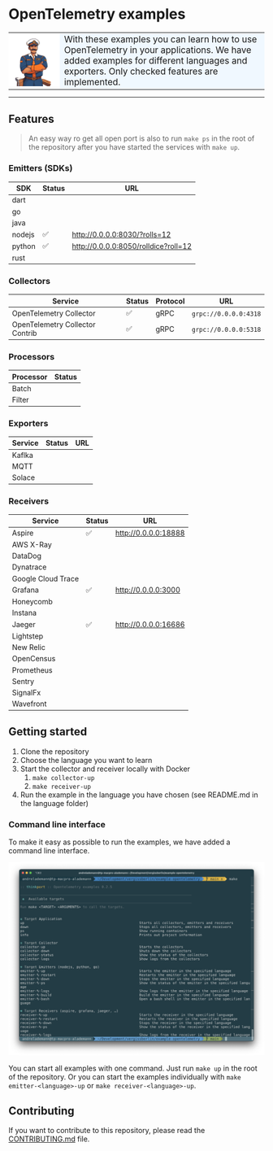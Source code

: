 # OpenTelemetry examples

<table>
  <tr>
    <th width="20%" style="padding:0">
      <img src="./docs/exampler.png" title="The Exampler"/>
    </th>
    <td style="background: #f0f8ff;font-size:124%;">
      With these examples you can learn how 
      to use OpenTelemetry in your applications. 
      We have added examples for different languages and exporters. 
      Only checked features are implemented.
   </td>
  </tr>
</table>

---

## Features

> An easy way ro get all open port is also to run `make ps` in the root of the
> repository after you have started the services with `make up`.

### Emitters (SDKs)

| SDK    | Status | URL                                    |
|--------|--------|----------------------------------------|
| dart   |        |                                        |
| go     |        |                                        |
| java   |        |                                        |
| nodejs | ✅      | <http://0.0.0.0:8030/?rolls=12>        |
| python | ✅      | <http://0.0.0.0:8050/rolldice?roll=12> |
| rust   |        |                                        |

### Collectors

| Service                         | Status | Protocol | URL                   |
|---------------------------------|--------|----------|-----------------------|
| OpenTelemetry Collector         | ✅      | gRPC     | `grpc://0.0.0.0:4318` |
| OpenTelemetry Collector Contrib | ✅      | gRPC     | `grpc://0.0.0.0:5318` |

### Processors

| Processor | Status |
|-----------|--------|
| Batch     |        |
| Filter    |        |

### Exporters

| Service | Status | URL |
|---------|--------|-----|
| Kaflka  |        |     |
| MQTT    |        |     |
| Solace  |        |     |

### Receivers

| Service            | Status | URL                    |
|--------------------|--------|------------------------|
| Aspire             | ✅      | <http://0.0.0.0:18888> |
| AWS X-Ray          |        |                        |
| DataDog            |        |                        |
| Dynatrace          |        |                        |
| Google Cloud Trace |        |                        |
| Grafana            | ✅      | <http://0.0.0.0:3000>  |
| Honeycomb          |        |                        |
| Instana            |        |                        |
| Jaeger             | ✅      | <http://0.0.0.0:16686> |
| Lightstep          |        |                        |
| New Relic          |        |                        |
| OpenCensus         |        |                        |
| Prometheus         |        |                        |
| Sentry             |        |                        |
| SignalFx           |        |                        |
| Wavefront          |        |                        |

## Getting started

1. Clone the repository
2. Choose the language you want to learn
3. Start the collector and receiver locally with Docker
    1. `make collector-up`
    2. `make receiver-up`
4. Run the example in the language you have chosen (see README.md in the
   language folder)

### Command line interface

To make it easy as possible to run the examples, we have added a command line
interface.

![Command line interface with make](docs/cli.png)

You can start all examples with one command. Just run `make up` in the root of
the repository. Or you can start the examples individually
with `make emitter-<language>-up` or `make receiver-<language>-up`.

## Contributing

If you want to contribute to this repository, please read
the [CONTRIBUTING.md](CONTRIBUTING.md) file.
